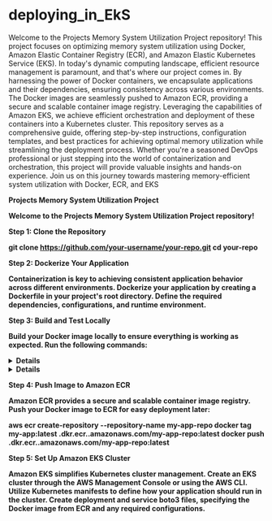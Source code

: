 # deploying_in_EkS
<summary>
Welcome to the Projects Memory System Utilization Project repository! 
This project focuses on optimizing memory system utilization using Docker, Amazon Elastic Container Registry (ECR), and
Amazon Elastic Kubernetes Service (EKS). In today's dynamic computing landscape, efficient resource management is paramount, and 
that's where our project comes in. By harnessing the power of Docker containers, we encapsulate applications and their dependencies, ensuring consistency across various environments. 
The Docker images are seamlessly pushed to Amazon ECR, providing a secure and scalable container image registry.
Leveraging the capabilities of Amazon EKS, we achieve efficient orchestration and deployment of these containers into a Kubernetes cluster. 
This repository serves as a comprehensive guide, offering step-by-step instructions, configuration templates, and 
best practices for achieving optimal memory utilization while streamlining the deployment process. Whether you're a seasoned DevOps professional or
just stepping into the world of containerization and orchestration, this project will provide valuable insights and hands-on experience. 
Join us on this journey towards mastering memory-efficient system utilization with Docker, ECR, and EKS
</summary>

<strong>**Projects Memory System Utilization Project**<strong>

Welcome to the Projects Memory System Utilization Project repository! 

<strong>**Step 1: Clone the Repository**<strong>

git clone https://github.com/your-username/your-repo.git
cd your-repo


<strong>**Step 2: Dockerize Your Application**</strong>

Containerization is key to achieving consistent application behavior across different environments.
Dockerize your application by creating a Dockerfile in your project's root directory. Define the required dependencies, configurations, and runtime environment.

<strong>**Step 3: Build and Test Locally**</strong>

Build your Docker image locally to ensure everything is working as expected. Run the following commands:

<details>
docker build -t my-app .
  </details>
<details>
docker run -d -p 8080:80 my-app
</details>

<strong>**Step 4: Push Image to Amazon ECR**</strong>

Amazon ECR provides a secure and scalable container image registry. Push your Docker image to ECR for easy deployment later:

**aws ecr create-repository --repository-name my-app-repo
docker tag my-app:latest <your-account-id>.dkr.ecr.<your-region>.amazonaws.com/my-app-repo:latest
docker push <your-account-id>.dkr.ecr.<your-region>.amazonaws.com/my-app-repo:latest**

**Step 5: Set Up Amazon EKS Cluster**

Amazon EKS simplifies Kubernetes cluster management. Create an EKS cluster through the AWS Management Console or using the AWS CLI.
Utilize Kubernetes manifests to define how your application should run in the cluster. Create deployment and service boto3 files, specifying the Docker image from ECR and any required configurations.




